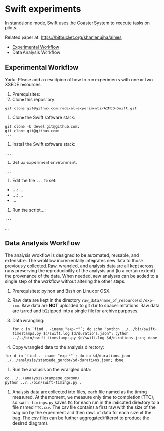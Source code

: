 # Swift experiments

In standalone mode, Swift uses the Coaster System to execute tasks on pilots. 

Related paper at: https://bitbucket.org/shantenujha/aimes

* [Experimental Workflow](#experimental-workflow)
* [Data Analysis Workflow](#data-analysis-workflow)

## Experimental Workflow

Yadu: Please add a descitpion of how to run experiments with one or two XSEDE resources.

1. Prerequisites:
1. Clone this repository:

  ```
  git clone git@github.com:radical-experiments/AIMES-Swift.git
  ```

1. Clone the Swift software stack:

  ```
  git clone -b devel git@github.com:
  git clone git@github.com:
  ...
  ```

1. Install the Swift software stack:

  ```
  ...
  ```

1. Set up experiment environment:

  ```
  ...
  ```

1. Edit the file ```...``` to set:

  * **...**: ...
  * **...**: ...
  * ...

1. Run the script...:

  ```
  ...
  ```

  ...


## Data Analysis Workflow

The analysis wrokflow is designed to be automated, reusable, and extensible. The wrokflow incrementally integrates new data to those previously collected. Raw, wrangled, and analysis data are all kept across runs preserving the reproducibility of the analysis and (to a certain extent) the provenance of the data. When needed, new analyses can be added to a single step of the workflow without altering the other steps.

1. Prerequisites: python and Bash on Linux or OSX.

1. Raw data are kept in the directory ```raw_data/name_of_resource(s)/exp-xxx```. Raw data are **NOT** uploaded to git dur to space limitations. Raw data are tarred and b2zipped into a single file for archive purposes.

1. Data wrangling:

   ```
   for d in `find . -iname "exp-*"`; do echo "python ../../bin/swift-timestamps.py $d/swift.log $d/durations.json"; python ../../bin/swift-timestamps.py $d/swift.log $d/durations.json; done
   ```

1. Copy wrangled data to the analysis directory:

  ```
  for d in `find . -iname "exp-*"`; do cp $d/durations.json ../../analysis/stampede_gordon/$d-durations.json; done
  ```

1. Run the analusis on the wrangled data:

  ```
  cd ../../analysis/stampede_gordon/
  python ../../bin/swift-timings.py .
  ```

1. Analysis data are collected into files, each file named as the timing measured. At the moment, we measure only time to completion (TTC), so ```swift-timings.py``` saves ttc for each run in the indicated directory to a file named ```TTC.csv```. The csv file contains a first raw with the size of the bag run by the experiment and then raws of data for each size of the bag. The csv files can be further aggregated/filtered to produce the desired diagrams.
